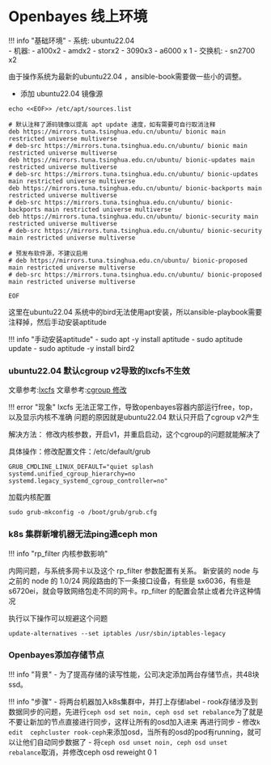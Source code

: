 # Openbayes 线上环境

!!! info "基础环境"
    - 系统: ubuntu22.04  
    - 机器:
        - a100x2
        - amdx2
        - storx2
        - 3090x3
        - a6000 x 1 
    - 交换机:
        - sn2700 x2

由于操作系统为最新的ubuntu22.04 ，ansible-book需要做一些小的调整。

- 添加 ubuntu22.04 镜像源

```shell
echo <<EOF>> /etc/apt/sources.list

# 默认注释了源码镜像以提高 apt update 速度，如有需要可自行取消注释
deb https://mirrors.tuna.tsinghua.edu.cn/ubuntu/ bionic main restricted universe multiverse
# deb-src https://mirrors.tuna.tsinghua.edu.cn/ubuntu/ bionic main restricted universe multiverse
deb https://mirrors.tuna.tsinghua.edu.cn/ubuntu/ bionic-updates main restricted universe multiverse
# deb-src https://mirrors.tuna.tsinghua.edu.cn/ubuntu/ bionic-updates main restricted universe multiverse
deb https://mirrors.tuna.tsinghua.edu.cn/ubuntu/ bionic-backports main restricted universe multiverse
# deb-src https://mirrors.tuna.tsinghua.edu.cn/ubuntu/ bionic-backports main restricted universe multiverse
deb https://mirrors.tuna.tsinghua.edu.cn/ubuntu/ bionic-security main restricted universe multiverse
# deb-src https://mirrors.tuna.tsinghua.edu.cn/ubuntu/ bionic-security main restricted universe multiverse

# 预发布软件源，不建议启用
# deb https://mirrors.tuna.tsinghua.edu.cn/ubuntu/ bionic-proposed main restricted universe multiverse
# deb-src https://mirrors.tuna.tsinghua.edu.cn/ubuntu/ bionic-proposed main restricted universe multiverse

EOF
```

这里在ubuntu22.04 系统中的bird无法使用apt安装，所以ansible-playbook需要注释掉，然后手动安装aptitude

!!! info "手动安装aptitude"
    - sudo apt -y install aptitude
    - sudo aptitude update
    - sudo aptitude -y install bird2

### ubuntu22.04 默认cgroup v2导致的lxcfs不生效

文章参考:[lxcfs](https://aisensiy.me/lxcfs-in-kubernetes)
文章参考:[cgroup 修改](https://www.vvave.net/archives/introduction-to-linux-kernel-control-groups-v2.html)


!!! error "现象"
    lxcfs 无法正常工作，导致openbayes容器内部运行free，top，以及显示内核不准确
    问题的原因就是ubuntu22.04 默认只开启了cgroup v2产生

解决方法：
    修改内核参数，开启v1，并重启启动，这个cgroup的问题就能解决了

具体操作：修改配置文件：/etc/default/grub

```shell
GRUB_CMDLINE_LINUX_DEFAULT="quiet splash systemd.unified_cgroup_hierarchy=no systemd.legacy_systemd_cgroup_controller=no"
```

加载内核配置
```
sudo grub-mkconfig -o /boot/grub/grub.cfg
```

### k8s 集群新增机器无法ping通ceph mon
!!! info "rp_filter 内核参数影响"

内网问题，与系统多网卡以及这个 rp_filter 参数配置有关系。
新安装的 node 与之前的 node 的 1.0/24 网段路由的下一条接口设备，有些是 sx6036，有些是 s6720ei，就会导致网络包走不同的网卡。rp_filter 的配置会禁止或者允许这种情况

执行以下操作可以规避这个问题
```shell
update-alternatives --set iptables /usr/sbin/iptables-legacy
```


### Openbayes添加存储节点

!!! info "背景"
    - 为了提高存储的读写性能，公司决定添加两台存储节点，共48块ssd。

!!! info "步骤"
    - 将两台机器加入k8s集群中，并打上存储label
    - rook存储涉及到数据同步的问题，先进行`ceph osd set noin, ceph osd set rebalance`为了就是不要让新加的节点直接进行同步，这样让所有的osd加入进来
    再进行同步
    - 修改`k edit  cephcluster rook-ceph`来添加osd，当所有的osd的pod有running，就可以让他们自动同步数据了
    - 将`ceph osd unset noin, ceph osd unset rebalance`取消，并修改ceph osd reweight 0 1


